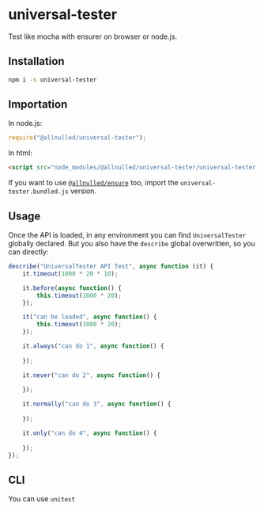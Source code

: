 # universal-tester

Test like mocha with ensurer on browser or node.js.

## Installation

```sh
npm i -s universal-tester
```

## Importation

In node.js:

```js
require("@allnulled/universal-tester");
```

In html:

```html
<script src="node_modules/@allnulled/universal-tester/universal-tester.js"></script>
```

If you want to use [`@allnulled/ensure`](https://github.com/allnulled/ensure) too, import the `universal-tester.bundled.js` version.

## Usage

Once the API is loaded, in any environment you can find `UniversalTester` globally declared. But you also have the `describe` global overwritten, so you can directly:

```js
describe("UniversalTester API Test", async function (it) {
    it.timeout(1000 * 20 * 10);

    it.before(async function() {
        this.timeout(1000 * 20);
    });

    it("can be loaded", async function() {
        this.timeout(1000 * 20);
    });

    it.always("can do 1", async function() {
        
    });

    it.never("can do 2", async function() {
        
    });

    it.normally("can do 3", async function() {
        
    });

    it.only("can do 4", async function() {
        
    });
});
```

## CLI

You can use `unitest`